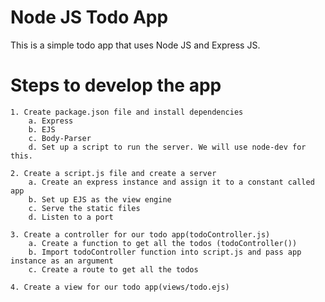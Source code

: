 # Node JS Todo App

This is a simple todo app that uses Node JS and Express JS.

# Steps to develop the app

    1. Create package.json file and install dependencies
        a. Express
        b. EJS
        c. Body-Parser
        d. Set up a script to run the server. We will use node-dev for this.
    
    2. Create a script.js file and create a server
        a. Create an express instance and assign it to a constant called app
        b. Set up EJS as the view engine
        c. Serve the static files
        d. Listen to a port

    3. Create a controller for our todo app(todoController.js)
        a. Create a function to get all the todos (todoController())
        b. Import todoController function into script.js and pass app instance as an argument
        c. Create a route to get all the todos

    4. Create a view for our todo app(views/todo.ejs)